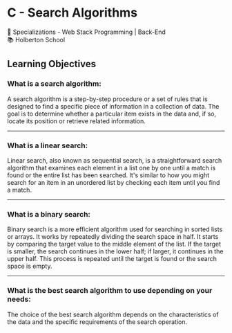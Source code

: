<h1>C - Search Algorithms</h1>
<div>
  <span>&#128188;</span> Specializations - Web Stack Programming | Back-End<br>
  <span>&#128218;</span> Holberton School
</div>
<h2>Learning Objectives</h2>
<h3>What is a search algorithm:</h3>
<p>A search algorithm is a step-by-step procedure or a set of rules that is designed to find a specific piece of information in a collection of data. The goal is to determine whether a particular item exists in the data and, if so, locate its position or retrieve related information.</p>
<hr>
<h3>What is a linear search:</h3>
<p>Linear search, also known as sequential search, is a straightforward search algorithm that examines each element in a list one by one until a match is found or the entire list has been searched. It's similar to how you might search for an item in an unordered list by checking each item until you find a match.</p>
<hr>
<h3>What is a binary search:</h3>
<p>Binary search is a more efficient algorithm used for searching in sorted lists or arrays. It works by repeatedly dividing the search space in half. It starts by comparing the target value to the middle element of the list. If the target is smaller, the search continues in the lower half; if larger, it continues in the upper half. This process is repeated until the target is found or the search space is empty.</p>
<hr>
<h3>What is the best search algorithm to use depending on your needs:</h3>
<p>The choice of the best search algorithm depends on the characteristics of the data and the specific requirements of the search operation.</p>
